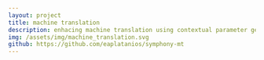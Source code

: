 ```yaml
---
layout: project
title: machine translation
description: enhacing machine translation using contextual parameter generation and curriculum learning
img: /assets/img/machine_translation.svg
github: https://github.com/eaplatanios/symphony-mt
---
```

